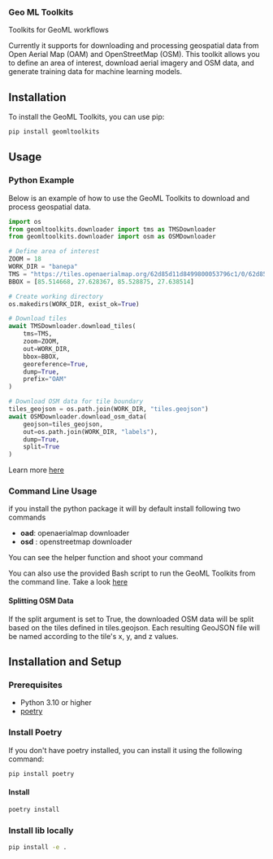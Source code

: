 ### Geo ML Toolkits 

Toolkits for GeoML workflows 

Currently it supports for downloading and processing geospatial data from Open Aerial Map (OAM) and OpenStreetMap (OSM). This toolkit allows you to define an area of interest, download aerial imagery and OSM data, and generate training data for machine learning models.

## Installation

To install the GeoML Toolkits, you can use pip:

```sh
pip install geomltoolkits
```

## Usage
### Python Example 

Below is an example of how to use the GeoML Toolkits to download and process geospatial data.

```python
import os
from geomltoolkits.downloader import tms as TMSDownloader
from geomltoolkits.downloader import osm as OSMDownloader

# Define area of interest
ZOOM = 18
WORK_DIR = "banepa"
TMS = "https://tiles.openaerialmap.org/62d85d11d8499800053796c1/0/62d85d11d8499800053796c2/{z}/{x}/{y}"
BBOX = [85.514668, 27.628367, 85.528875, 27.638514]

# Create working directory
os.makedirs(WORK_DIR, exist_ok=True)

# Download tiles
await TMSDownloader.download_tiles(
    tms=TMS,
    zoom=ZOOM,
    out=WORK_DIR,
    bbox=BBOX,
    georeference=True,
    dump=True,
    prefix="OAM"
)

# Download OSM data for tile boundary
tiles_geojson = os.path.join(WORK_DIR, "tiles.geojson")
await OSMDownloader.download_osm_data(
    geojson=tiles_geojson,
    out=os.path.join(WORK_DIR, "labels"),
    dump=True,
    split=True
)
```
Learn more [here](./example_usage.ipynb) 

### Command Line Usage
if you install the python package it will by default install following two commands 

- **oad**: openaerialmap downloader
- **osd** : openstreetmap downloader

You can see the helper function and shoot your command
   
You can also use the provided Bash script to run the GeoML Toolkits from the command line. 
Take a look [here](./run.sh)

#### Splitting OSM Data

If the split argument is set to True, the downloaded OSM data will be split based on the tiles defined in tiles.geojson. Each resulting GeoJSON file will be named according to the tile's x, y, and z values.

## Installation and Setup

### Prerequisites

- Python 3.10 or higher
- [poetry](https://python-poetry.org/) 

### Install Poetry

If you don't have poetry installed, you can install it using the following command:

```bash
pip install poetry
```

#### Install 
```bash
poetry install
```

### Install lib locally 
```bash
pip install -e . 
``` 

